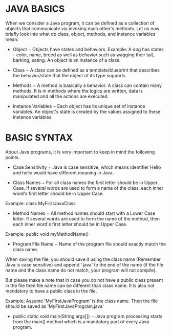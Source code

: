 # JAVA BASICS

When we consider a Java program, it can be defined as a collection of objects that communicate via invoking each other's methods. Let us now briefly look into what do class, object, methods, and instance variables mean.

* Object − Objects have states and behaviors. Example: A dog has states - color, name, breed as well as behavior such as wagging their tail, barking, eating. An object is an instance of a class.

* Class − A class can be defined as a template/blueprint that describes the behavior/state that the object of its type supports.

* Methods − A method is basically a behavior. A class can contain many methods. It is in methods where the logics are written, data is manipulated and all the actions are executed.

* Instance Variables − Each object has its unique set of instance variables. An object's state is created by the values assigned to these instance variables.

# BASIC SYNTAX

About Java programs, it is very important to keep in mind the following points.

* Case Sensitivity − Java is case sensitive, which means identifier Hello and hello would have different meaning in Java.

* Class Names − For all class names the first letter should be in Upper Case. If several words are used to form a name of the class, each inner word's first letter should be in Upper Case.

Example: class MyFirstJavaClass

* Method Names − All method names should start with a Lower Case letter. If several words are used to form the name of the method, then each inner word's first letter should be in Upper Case.

Example: public void myMethodName()

* Program File Name − Name of the program file should exactly match the class name.

When saving the file, you should save it using the class name (Remember Java is case sensitive) and append '.java' to the end of the name (if the file name and the class name do not match, your program will not compile).

But please make a note that in case you do not have a public class present in the file then file name can be different than class name. It is also not mandatory to have a public class in the file.

Example: Assume 'MyFirstJavaProgram' is the class name. Then the file should be saved as 'MyFirstJavaProgram.java'

* public static void main(String args[]) − Java program processing starts from the main() method which is a mandatory part of every Java program.
